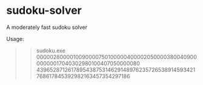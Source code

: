 # sudoku-solver
A moderately fast sudoku solver

Usage:
>> sudoku.exe 000002800001009000075010000040000205000038004090000000017040302980100407050000080
439652871261789543875314629148976235726538914593421768617845392982163457354297186
